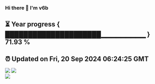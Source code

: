 ### Hi there 👋  I'm v6b  
⏳ Year progress { █████████████████████▁▁▁▁▁▁▁▁▁ } 71.93 %
---
⏰ Updated on Fri, 20 Sep 2024 06:24:25 GMT
---
![](https://github-readme-stats.vercel.app/api?username=v6b&bg_color=30,e96443,904e95&title_color=fff&text_color=fff&layout=compact)
![](https://github-readme-stats.vercel.app/api/top-langs/?username=v6b&layout=compact&bg_color=30,e96443,904e95&title_color=fff&text_color=fff)  
![](https://gcore.jsdelivr.net/gh/v6b/v6b@main/assets/github-contribution-grid-snake.svg)

